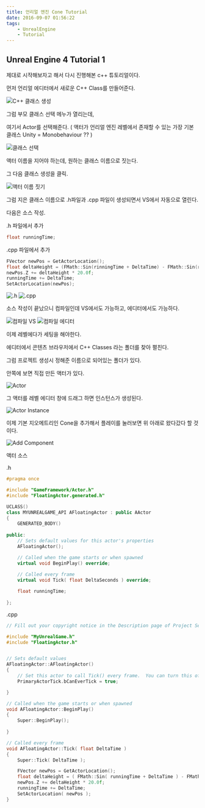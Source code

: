 ```yaml
---
title: 언리얼 엔진 Cone Tutorial
date: 2016-09-07 01:56:22
tags:
    - UnrealEngine
    - Tutorial
---
```


## Unreal Engine 4 Tutorial 1

제대로 시작해보자고 해서 다시 진행해본 c++ 튜토리얼이다.

먼저 언리얼 에디터에서 새로운 C++ Class를 만들어준다.

![C++ 클래스 생성](/uploads/UnrealStudy/1/1.png)

그럼 부모 클래스 선택 메누가 열리는데,

여기서 Actor를 선택해준다. 
( 액터가 언리얼 엔진 레벨에서 존재할 수  있는 가장 기본 클래스 Unity = Monobehaviour ?? )

![클래스 선택](/uploads/UnrealStudy/1/2.png)

액터 이름을 지어야 하는데, 원하는 클래스 이름으로 짓는다.

그 다음 클래스 생성을 클릭.

![액터 이름 짓기](/uploads/UnrealStudy/1/3.png)

그럼 지은 클래스 이름으로 .h파일과 .cpp 파일이 생성되면서 VS에서 자동으로 열린다.

다음은 소스 작성.

.h 파일에서 추가

```cpp
float runningTime;
```

.cpp 파일에서 추가

```cpp
FVector newPos = GetActorLocation();
float deltaHeight = (FMath::Sin(rinningTime + DeltaTime) - FMath::Sin(runningTime));
newPos.Z += deltaHeight * 20.0f;
runningTime += DeltaTime;
SetActorLocation(newPos);
```

![.h](/uploads/UnrealStudy/1/4.png)
![.cpp](/uploads/UnrealStudy/1/5.png)

소스 작성이 끝났으니 컴파일인데 VS에서도 가능하고, 에디터에서도 가능하다.

![컴파일 VS](/uploads/UnrealStudy/1/6.png)
![컴파일 에디터](/uploads/UnrealStudy/1/7.png)

이제 레벨에다가 세팅을 해야한다.

에디터에서 콘텐츠 브라우저에서 C++ Classes 라는 폴더를 찾아 펼친다.

그럼 프로젝트 생성시 정해준 이름으로 되어있는 폴더가 있다.

안쪽에 보면 직접 만든 액터가 있다.

![Actor](/uploads/UnrealStudy/1/8.png)

그 액터를 레벨 에디터 창에 드래그 하면 인스턴스가 생성된다.

![Actor Instance](/uploads/UnrealStudy/1/9.png)

이제 기본 지오메트리인 Cone을 추가해서 플레이를 눌러보면 위 아래로 왔다갔다 할 것이다.

![Add Component](/uploads/UnrealStudy/1/10.png)

액터 소스

.h

```cpp
#pragma once

#include "GameFramework/Actor.h"
#include "FloatingActor.generated.h"

UCLASS()
class MYUNREALGAME_API AFloatingActor : public AActor
{
	GENERATED_BODY()
	
public:	
	// Sets default values for this actor's properties
	AFloatingActor();

	// Called when the game starts or when spawned
	virtual void BeginPlay() override;
	
	// Called every frame
	virtual void Tick( float DeltaSeconds ) override;

	float runningTime;
	
};

```

.cpp

```cpp
// Fill out your copyright notice in the Description page of Project Settings.

#include "MyUnrealGame.h"
#include "FloatingActor.h"


// Sets default values
AFloatingActor::AFloatingActor()
{
 	// Set this actor to call Tick() every frame.  You can turn this off to improve performance if you don't need it.
	PrimaryActorTick.bCanEverTick = true;

}

// Called when the game starts or when spawned
void AFloatingActor::BeginPlay()
{
	Super::BeginPlay();
	
}

// Called every frame
void AFloatingActor::Tick( float DeltaTime )
{
	Super::Tick( DeltaTime );

	FVector newPos = GetActorLocation();
	float deltaHeight = ( FMath::Sin( runningTime + DeltaTime ) - FMath::Sin( runningTime ) );
	newPos.Z += deltaHeight * 20.0f;
	runningTime += DeltaTime;
	SetActorLocation( newPos );
}

```
